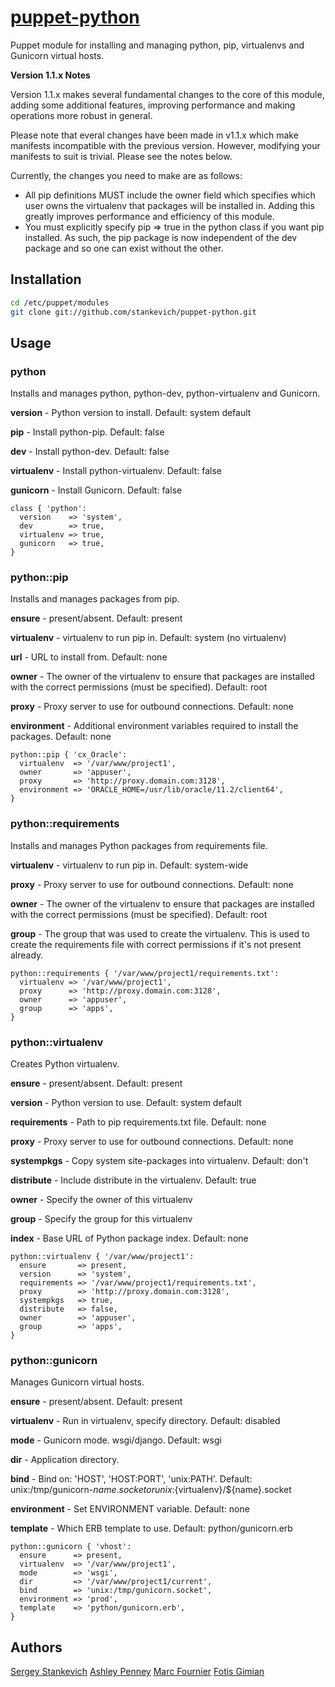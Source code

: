 [puppet-python](https://github.com/stankevich/puppet-python)
======

Puppet module for installing and managing python, pip, virtualenvs and Gunicorn virtual hosts.

**Version 1.1.x Notes**

Version 1.1.x makes several fundamental changes to the core of this module, adding some additional features, improving performance and making operations more robust in general.

Please note that everal changes have been made in v1.1.x which make manifests incompatible with the previous version.  However, modifying your manifests to suit is trivial.  Please see the notes below.

Currently, the changes you need to make are as follows:

* All pip definitions MUST include the owner field which specifies which user owns the virtualenv that packages will be installed in.  Adding this greatly improves performance and efficiency of this module.
* You must explicitly specify pip => true in the python class if you want pip installed.  As such, the pip package is now independent of the dev package and so one can exist without the other.

## Installation

``` bash
cd /etc/puppet/modules
git clone git://github.com/stankevich/puppet-python.git
```

## Usage

### python

Installs and manages python, python-dev, python-virtualenv and Gunicorn.

**version** - Python version to install. Default: system default

**pip** - Install python-pip. Default: false

**dev** - Install python-dev. Default: false

**virtualenv** - Install python-virtualenv. Default: false

**gunicorn** - Install Gunicorn. Default: false

	class { 'python':
	  version    => 'system',
	  dev        => true,
	  virtualenv => true,
	  gunicorn   => true,
	}

### python::pip

Installs and manages packages from pip.

**ensure** - present/absent. Default: present

**virtualenv** - virtualenv to run pip in. Default: system (no virtualenv)

**url** - URL to install from. Default: none

**owner** - The owner of the virtualenv to ensure that packages are installed with the correct permissions (must be specified). Default: root

**proxy** - Proxy server to use for outbound connections. Default: none

**environment** - Additional environment variables required to install the packages. Default: none

	python::pip { 'cx_Oracle':
	  virtualenv  => '/var/www/project1',
	  owner       => 'appuser',
	  proxy       => 'http://proxy.domain.com:3128',
	  environment => 'ORACLE_HOME=/usr/lib/oracle/11.2/client64',
	}

### python::requirements

Installs and manages Python packages from requirements file.

**virtualenv** - virtualenv to run pip in. Default: system-wide

**proxy** - Proxy server to use for outbound connections. Default: none

**owner** - The owner of the virtualenv to ensure that packages are installed with the correct permissions (must be specified). Default: root

**group** - The group that was used to create the virtualenv.  This is used to create the requirements file with correct permissions if it's not present already.

	python::requirements { '/var/www/project1/requirements.txt':
	  virtualenv => '/var/www/project1',
	  proxy      => 'http://proxy.domain.com:3128',
	  owner      => 'appuser',
	  group      => 'apps',
	}

### python::virtualenv

Creates Python virtualenv.

**ensure** - present/absent. Default: present

**version** - Python version to use. Default: system default

**requirements** - Path to pip requirements.txt file. Default: none

**proxy** - Proxy server to use for outbound connections. Default: none

**systempkgs** - Copy system site-packages into virtualenv. Default: don't

**distribute** - Include distribute in the virtualenv. Default: true

**owner** - Specify the owner of this virtualenv

**group** - Specify the group for this virtualenv

**index** - Base URL of Python package index. Default: none

	python::virtualenv { '/var/www/project1':
	  ensure       => present,
	  version      => 'system',
	  requirements => '/var/www/project1/requirements.txt',
	  proxy        => 'http://proxy.domain.com:3128',
	  systempkgs   => true,
	  distribute   => false,
	  owner        => 'appuser',
	  group        => 'apps',
	}

### python::gunicorn

Manages Gunicorn virtual hosts.

**ensure** - present/absent. Default: present

**virtualenv** - Run in virtualenv, specify directory. Default: disabled

**mode** - Gunicorn mode. wsgi/django. Default: wsgi

**dir** - Application directory.

**bind** - Bind on: 'HOST', 'HOST:PORT', 'unix:PATH'. Default: unix:/tmp/gunicorn-$name.socket or unix:${virtualenv}/${name}.socket

**environment** - Set ENVIRONMENT variable. Default: none

**template** - Which ERB template to use. Default: python/gunicorn.erb

	python::gunicorn { 'vhost':
	  ensure      => present,
	  virtualenv  => '/var/www/project1',
	  mode        => 'wsgi',
	  dir         => '/var/www/project1/current',
	  bind        => 'unix:/tmp/gunicorn.socket',
	  environment => 'prod',
	  template    => 'python/gunicorn.erb',
	}

## Authors

[Sergey Stankevich](https://github.com/stankevich)
[Ashley Penney](https://github.com/apenney)
[Marc Fournier](https://github.com/mfournier)
[Fotis Gimian](https://github.com/fgimian)
